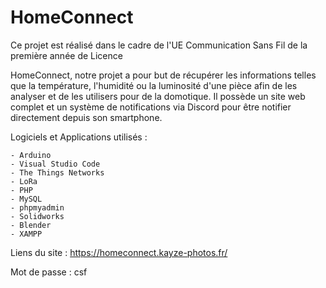 # HomeConnect
Ce projet est réalisé dans le cadre de l'UE Communication Sans Fil de la première année de Licence

HomeConnect, notre projet a pour but de récupérer les informations telles que la température, l'humidité ou la luminosité d'une pièce afin de les analyser et de les utilisers pour de la domotique. Il possède un site web complet et un système de notifications via Discord pour être notifier directement depuis son smartphone.

Logiciels et Applications utilisés : 
    
    - Arduino
    - Visual Studio Code
    - The Things Networks
    - LoRa
    - PHP
    - MySQL
    - phpmyadmin
    - Solidworks
    - Blender
    - XAMPP

Liens du site : https://homeconnect.kayze-photos.fr/

Mot de passe : csf 

